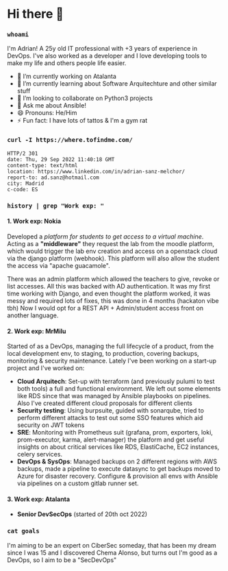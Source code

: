 # Hi there 👋

### `whoami`

I'm Adrian! A 25y old IT professional with +3 years of experience in DevOps. I've also worked as a developer and I love developing tools to make my life and others people life easier. 

- 🔭 I’m currently working on Atalanta
- 🌱 I’m currently learning about Software Arquitechture and other similar stuff 
- 👯 I’m looking to collaborate on Python3 projects 
- 💬 Ask me about Ansible!
- 😄 Pronouns: He/Him
- ⚡ Fun fact: I have lots of tattos & I'm a gym rat

### `curl -I https://where.tofindme.com/`

```
HTTP/2 301 
date: Thu, 29 Sep 2022 11:40:18 GMT
content-type: text/html
location: https://www.linkedin.com/in/adrian-sanz-melchor/
report-to: ad.sanz@hotmail.com
city: Madrid
c-code: ES
```

### `history | grep "Work exp: "`

####  **1. Work exp: Nokia**

Developed a *platform for students to get access to a virtual machine*. Acting as a **"middleware"** they request the lab from the moodle platform, which would trigger the lab env creation and access on a openstack cloud via the django platform (webhook). This platform will also allow the student the access via "apache guacamole".

There was an admin platform which allowed the teachers to give, revoke or list accesses. All this was backed with AD authentication. It was my first time working with Django, and even thought the platform worked, it was messy and required lots of fixes, this was done in 4 months (hackaton vibe tbh) Now I would opt for a REST API + Admin/student access front on another language. 

####  **2. Work exp: MrMilu**

Started of as a DevOps, managing the full lifecycle of a product, from the local development env, to staging, to production, covering backups, monitoring & security maintenance. Lately I've been working on a start-up project and I've worked on:
- **Cloud Arquitech**: Set-up with terraform (and previously pulumi to test both tools) a full and functional environment. We left out some elements like RDS since that was managed by Ansible playbooks on pipelines. Also I've created different cloud proposals for different clients 
- **Security testing**: Using burpsuite, guided with sonarqube, tried to perform different attacks to test out some SSO features which aid security on JWT tokens
- **SRE**: Monitoring with Prometheus suit (grafana, prom, exporters, loki, prom-executor, karma, alert-manager) the platform and get useful insights on about critical services like RDS, ElastiCache, EC2 instances, celery services. 
- **DevOps & SysOps**: Managed backups on 2 different regions with AWS backups, made a pipeline to execute datasync to get backups moved to Azure for disaster recovery. Configure & provision all envs with Ansible via pipelines on a custom gitlab runner set. 

#### **3. Work exp: Atalanta**

- **Senior DevSecOps** (started of 20th oct 2022)

### `cat goals`

I'm aiming to be an expert on CiberSec someday, that has been my dream since I was 15 and I discovered Chema Alonso, but turns out I'm good as a DevOps, so I aim to be a "SecDevOps"
